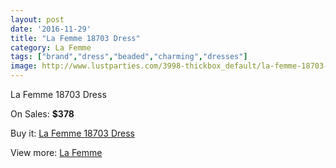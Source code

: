 ```yaml
---
layout: post
date: '2016-11-29'
title: "La Femme 18703 Dress"
category: La Femme
tags: ["brand","dress","beaded","charming","dresses"]
image: http://www.lustparties.com/3998-thickbox_default/la-femme-18703-dress.jpg
---
```

La Femme 18703 Dress

On Sales: **$378**
<a href="https://www.lustparties.com/en/la-femme/1324-la-femme-18703-dress.html"><amp-img layout="responsive" width="600" height="600" src="//www.lustparties.com/3998-thickbox_default/la-femme-18703-dress.jpg" alt="La Femme 18703 Dress 0" /></a>
<a href="https://www.lustparties.com/en/la-femme/1324-la-femme-18703-dress.html"><amp-img layout="responsive" width="600" height="600" src="//www.lustparties.com/3999-thickbox_default/la-femme-18703-dress.jpg" alt="La Femme 18703 Dress 1" /></a>

Buy it: [La Femme 18703 Dress](https://www.lustparties.com/en/la-femme/1324-la-femme-18703-dress.html "La Femme 18703 Dress")

View more: [La Femme](https://www.lustparties.com/en/4-la-femme "La Femme")